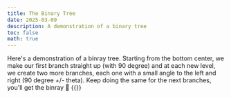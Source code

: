 ```yaml
---
title: The Binary Tree
date: 2025-03-09
description: A demonstration of a binary tree
toc: false
math: true
---
```


Here's a demonstration of a binray tree. Starting from the bottom center, we make our first branch straight up (with 90 degree) and at each new level, we create two more branches, each one with a small angle to the left and right (90 degree +/- theta). Keep doing the same for the next branches, you'll get the binray :deciduous_tree:
{{<binary-tree>}}
